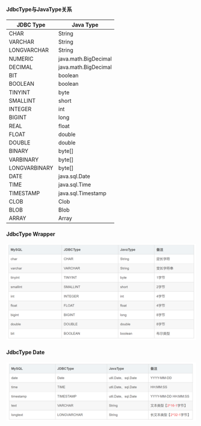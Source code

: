 #### JdbcType与JavaType关系

|JDBC Type|Java Type|
|--|--|
CHAR|String  
VARCHAR|String  
LONGVARCHAR|String  
NUMERIC|java.math.BigDecimal  
DECIMAL|java.math.BigDecimal  
BIT| boolean  
BOOLEAN|boolean  
TINYINT|byte  
SMALLINT| short  
INTEGER|int  
BIGINT| long  
REAL|float  
FLOAT|  double  
DOUBLE| double  
BINARY| byte[]  
VARBINARY|byte[]  
LONGVARBINARY|byte[]  
DATE|java.sql.Date  
TIME|java.sql.Time  
TIMESTAMP|java.sql.Timestamp  
CLOB|Clob  
BLOB|Blob  
ARRAY|Array

#### JdbcType Wrapper

![JdbcTypeObject.png](images/JdbcTypeObject.png)

#### JdbcType Date

![JdbcTypeTime.png](images/JdbcTypeTime.png)